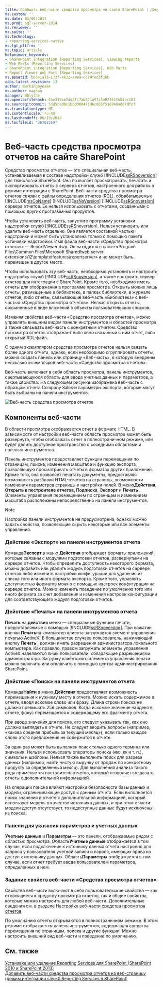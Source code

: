 ```yaml
---
title: Сообщить веб-части средства просмотра на сайте SharePoint | Документы Microsoft
ms.custom: ''
ms.date: 03/06/2017
ms.prod: sql-server-2014
ms.reviewer: ''
ms.suite: ''
ms.technology:
- reporting-services-native
ms.tgt_pltfrm: ''
ms.topic: article
helpviewer_keywords:
- SharePoint integration [Reporting Services], viewing reports
- Web Parts [Reporting Services]
- SharePoint integration [Reporting Services], Web Parts
- Report Viewer Web Part [Reporting Services]
ms.assetid: b6341a73-172f-4632-a9e9-cc79fed3f36b
caps.latest.revision: 13
author: markingmyname
ms.author: maghan
manager: mblythe
ms.openlocfilehash: 6be315ce2da4f17ab821a97c3a82f615e84cc181
ms.sourcegitcommit: 5dd5cad0c1bbd308471d6c885f516948ad67dfcf
ms.translationtype: MT
ms.contentlocale: ru-RU
ms.lasthandoff: 06/19/2018
ms.locfileid: "36102369"
---
```

# <a name="report-viewer-web-part-on-a-sharepoint-site"></a>Веб-часть средства просмотра отчетов на сайте SharePoint
  Средство просмотра отчетов — это специальная веб-часть, устанавливаемая в составе надстройки служб [!INCLUDE[ssRSnoversion](../includes/ssrsnoversion-md.md)] для технологий SharePoint. Она позволяет просматривать, печатать и экспортировать отчеты с сервера отчетов, настроенного для работы в режиме интеграции с SharePoint. Веб-части средства просмотра отчетов связан с файлы определения отчетов (RDL), обрабатываемых [!INCLUDE[msCoName](../includes/msconame-md.md)] [!INCLUDE[ssNoVersion](../includes/ssnoversion-md.md)] [!INCLUDE[ssRSnoversion](../includes/ssrsnoversion-md.md)] сервера отчетов. Ее нельзя использовать с отчетами, созданными с помощью других программных продуктов.  
  
 Чтобы установить веб-часть, запустите программу установки надстройки служб [!INCLUDE[ssRSnoversion](../includes/ssrsnoversion-md.md)]. Нельзя установить или удалить веб-часть отдельно. Она является составной частью надстройки и может быть установлена только с помощью пакета установки надстройки. Имя файла веб-части «Средство просмотра отчетов» — ReportViewer.dwp. Он находится в папке «Program Files\Common Files\Microsoft Shared\web server extensions\12\template\features\reportserver» и не может быть перемещен в другое место.  
  
 Чтобы использовать эту веб-часть, необходимо установить и настроить надстройку служб [!INCLUDE[ssRSnoversion](../includes/ssrsnoversion-md.md)], а также настроить сервер отчетов для интеграции с SharePoint. Кроме того, необходимо иметь отчеты для отображения в программе просмотра. Открыть можно лишь отчеты, размещенные в библиотеке, в папках библиотеки, в журнале отчетов, либо отчеты, связывающие веб-часть «Библиотека» с веб-частью «Средство просмотра отчетов». Нельзя открыть отчеты, сохраненные в виде вложений в объекты пользовательских списков.  
  
 Изменяя свойства веб-части «Средство просмотра отчетов», можно управлять внешним видом панели инструментов и областей просмотра, а также связывать веб-часть с конкретным отчетом. Средство просмотра отчетов отображает либо явно связанный с ним отчет, либо открытый RDL-файл.  
  
 С одним экземпляром средства просмотра отчетов нельзя связать более одного отчета, однако, если необходимо сгруппировать отчеты, можно создать панель или страницу «Веб-часть», в которую внедрены несколько экземпляров веб-части «Средство просмотра отчетов».  
  
 Веб-часть включает в себя область просмотра, панель инструментов, свертывающуюся область для ввода учетных данных и параметров, а также свойства. На следующем рисунке изображена веб-часть с образцом отчета Company Sales и параметры экспорта, которые могут быть выбраны на панели инструментов.  
  
 ![Веб-часть средства просмотра отчетов](media/rs-sharepointrvwebpart.gif "веб-части средства просмотра отчетов")  
  
## <a name="web-part-components"></a>Компоненты веб-части  
 В области просмотра отображается отчет в формате HTML. В зависимости от настройки веб-части область просмотра может быть развернута, чтобы отображать отчет в полностраничном режиме, или будет делить доступное пространство с соседними областями и панелью инструментов.  
  
 Панель инструментов предоставляет функции перемещения по страницам, поиска, изменения масштаба и функцию экспорта, позволяющую просматривать отчеты в форматах других приложений. Кроме того, она позволяет печатать документы, предоставляя возможность разбивки HTML-отчетов на страницы, возможности изменения параметров страницы и настройки полей. В меню**Действия**, **Открыть в построителе отчетов, Подписка**, **Экспорт** и **Печать** . Элементы управления перемещением по страницам и изменением масштаба расположены непосредственно на панели инструментов.  
  
> [!NOTE]  
>  Настройка панели инструментов не предусмотрена, однако можно задать свойства, позволяющие скрыть некоторые или все элементы управления.  
  
### <a name="export-action-on-the-report-toolbar"></a>Действие «Экспорт» на панели инструментов отчета  
 Команда**Экспорт** в меню **Действия** отображает форматы приложений, которые связаны с модулями подготовки отчетов, развернутыми на сервере отчетов. Чтобы определить доступность некоторого формата, можно добавить или удалить модуль подготовки отчетов на сервере отчетов либо изменить настройки конфигурации для удаления из списка того или иного формата экспорта. Кроме того, управлять доступностью форматов можно с помощью настроек конфигурации на сервере отчетов. Можно изменить поведение по умолчанию того или иного формата за счет добавления и изменения настроек конфигурации для соответствующего модуля подготовки отчетов.  
  
### <a name="print-action-on-the-report-toolbar"></a>Действие «Печать» на панели инструментов отчета  
 **Печать** на **действия** меню — специальные функции печати, предоставляемые с помощью [!INCLUDE[ssRSnoversion](../includes/ssrsnoversion-md.md)]. При нажатии кнопки **Печать**на компьютер клиента загружается элемент управления печатью ActiveX. В большинстве случаев пользователь, нажимающий кнопку **Печать** , должен иметь разрешения администратора локального компьютера. Как правило, правом загружать элементы управления ActiveX наделяются лишь пользователи, обладающие разрешениями администратора. Загрузку клиентского элемента управления печати можно включить или отключить с помощью центра администрирования SharePoint.  
  
### <a name="find-action-on-the-report-toolbar"></a>Действие «Поиск» на панели инструментов отчета  
 Команда**Найти** в меню **Действия** предоставляет возможность перемещения к нужному месту в отчете. Можно искать содержимое в отчете, вводя искомое слово или фразу. Длина строки поиска не должна превышать 256 символов. Когда искомое значение найдено в отчете, фокус перемещается к содержащему его фрагменту отчета.  
  
 При вводе значения для поиска, его следует указывать так, как оно должно выглядеть в отчете. Не следует вводить вопросы (например, «какова средняя прибыль за текущий месяц»), если только каждое слово этого предложения не содержится в отчете.  
  
 За один раз может быть выполнен поиск только одного термина или значения. Нельзя использовать операторы поиска (`AND`, `OR` и т. п.), символы и шаблоны. Нельзя также выполнить поиск для разреза данных (например, найти чистую выручку от продаж по конкретному продукту за определенный месяц). Для выполнения анализа такого рода применяется построитель отчетов, который позволяет создавать отчеты с дополнительной информацией.  
  
 На операции поиска влияют настройки безопасности базы данных и модели, ограничивающие доступ к данным отчета. Если выполняется поиск значения в отчете с дополнительной информацией, который использует модель в качестве источника данных, и при этом к части модели доступ отсутствует, то недоступные данные будут исключены из поиска.  
  
### <a name="panes-for-specifying-credentials-and-parameters"></a>Панели для указания параметров и учетных данных  
 **Учетные данные** и **Параметры** — это панели, отображаемые рядом с областью просмотра. Область**Учетные данные** отображается в том случае, если подключение к источнику данных отчета настроено для запроса у пользователя учетной записи и пароля, имеющих права на доступ к источнику данных. Область**Параметры** отображается в том случае, если отчет требует ввода пользователем параметров, определенных в нем.  
  
### <a name="setting-properties-on-the-report-viewer-web-part"></a>Задание свойств веб-части «Средство просмотра отчетов»  
 Свойства веб-части включают в себя пользовательские свойства — как относящиеся к средству просмотра отчетов, так и общие свойства, которые можно настроить для любой веб-части. Дополнительные сведения см. в разделе [Настройка веб-части средства просмотра отчетов](../../2014/reporting-services/customize-the-report-viewer-web-part.md).  
  
 По умолчанию отчеты открываются в полностраничном режиме. В этом режиме отображается панель инструментов, содержащая средства перемещения по страницам, поиска и другие функции. Можно настроить внешний вид веб-части и поведение по умолчанию.  
  
## <a name="see-also"></a>См. также  
 [Установка или удаление Reporting Services для SharePoint &#40;SharePoint 2010 и SharePoint 2013&#41;](install-windows/install-or-uninstall-the-reporting-services-add-in-for-sharepoint.md)   
 [Добавить веб-части средства просмотра отчетов на веб-страницу &#40;режим интеграции служб Reporting Services в SharePoint&#41;](report-server-sharepoint/add-reporting-services-content-types-to-a-sharepoint-library.md)  
  
  
